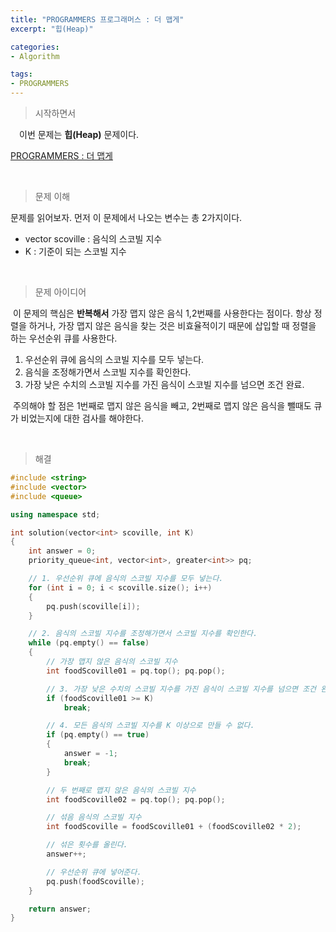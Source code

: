 ```yaml
---
title: "PROGRAMMERS 프로그래머스 : 더 맵게"
excerpt: "힙(Heap)"

categories:
- Algorithm

tags:
- PROGRAMMERS
---
```


> 시작하면서

　이번 문제는 **힙(Heap)** 문제이다.

[PROGRAMMERS : 더 맵게](https://programmers.co.kr/learn/courses/30/lessons/42626)    

​    

> 문제 이해

   문제를 읽어보자. 먼저 이 문제에서 나오는 변수는 총 2가지이다.

- vector<int> scoville : 음식의 스코빌 지수
- K : 기준이 되는 스코빌 지수

​    

> 문제 아이디어

​	이 문제의 핵심은 **반복해서** 가장 맵지 않은 음식 1,2번째를 사용한다는 점이다. 항상 정렬을 하거나, 가장 맵지 않은 음식을 찾는 것은 비효율적이기 때문에 삽입할 때 정렬을 하는 우선순위 큐를 사용한다.

1. 우선순위 큐에 음식의 스코빌 지수를 모두 넣는다.
2. 음식을 조정해가면서 스코빌 지수를 확인한다.
3. 가장 낮은 수치의 스코빌 지수를 가진 음식이 스코빌 지수를 넘으면 조건 완료.

​	주의해야 할 점은 1번째로 맵지 않은 음식을 빼고, 2번째로 맵지 않은 음식을 뺄때도 큐가 비었는지에 대한 검사를 해야한다.

​    

>해결

```c++
#include <string>
#include <vector>
#include <queue>

using namespace std;

int solution(vector<int> scoville, int K)
{
    int answer = 0;
    priority_queue<int, vector<int>, greater<int>> pq;

    // 1. 우선순위 큐에 음식의 스코빌 지수를 모두 넣는다.
    for (int i = 0; i < scoville.size(); i++)
    {
        pq.push(scoville[i]);
    }

    // 2. 음식의 스코빌 지수를 조정해가면서 스코빌 지수를 확인한다.
    while (pq.empty() == false)
    {
        // 가장 맵지 않은 음식의 스코빌 지수
        int foodScoville01 = pq.top(); pq.pop();

        // 3. 가장 낮은 수치의 스코빌 지수를 가진 음식이 스코빌 지수를 넘으면 조건 완료.
        if (foodScoville01 >= K)
            break;

        // 4. 모든 음식의 스코빌 지수를 K 이상으로 만들 수 없다.
        if (pq.empty() == true)
        {
            answer = -1;
            break;
        }

        // 두 번째로 맵지 않은 음식의 스코빌 지수
        int foodScoville02 = pq.top(); pq.pop();

        // 섞음 음식의 스코빌 지수
        int foodScoville = foodScoville01 + (foodScoville02 * 2);

        // 섞은 횟수를 올린다.
        answer++;

        // 우선순위 큐에 넣어준다.
        pq.push(foodScoville);
    }

    return answer;
}
```
